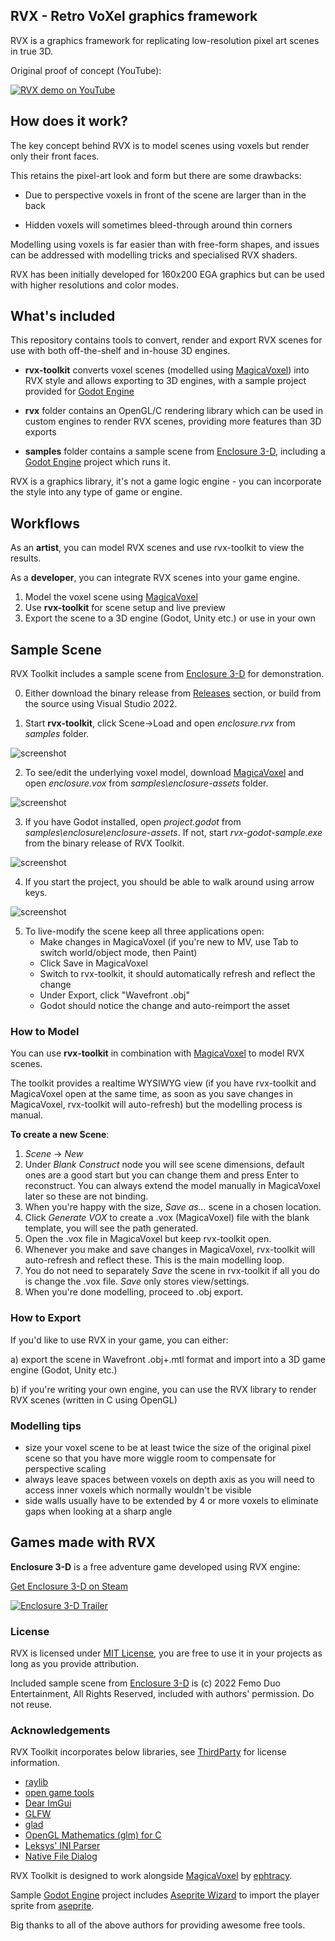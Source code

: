 ## RVX - Retro VoXel graphics framework

RVX is a graphics framework for replicating low-resolution pixel art scenes in true 3D.

Original proof of concept (YouTube):

[![RVX demo on YouTube](https://img.youtube.com/vi/IfJmOQcLgB8/0.jpg)](https://www.youtube.com/watch?v=IfJmOQcLgB8 "RVX Demo")

## How does it work?

The key concept behind RVX is to model scenes using voxels but render only their front faces.

This retains the pixel-art look and form but there are some drawbacks:
* Due to perspective voxels in front of the scene are larger than in the back

* Hidden voxels will sometimes bleed-through around thin corners

Modelling using voxels is far easier than with free-form shapes, and issues can be addressed with modelling tricks and specialised RVX shaders.

RVX has been initially developed for 160x200 EGA graphics but can be used with higher resolutions and color modes.

## What's included

This repository contains tools to convert, render and export RVX scenes for use with both off-the-shelf and in-house 3D engines.

* __rvx-toolkit__ converts voxel scenes (modelled using [MagicaVoxel](https://ephtracy.github.io "MagicaVoxel")) into RVX style
and allows exporting to 3D engines, with a sample project provided for [Godot Engine](https://godotengine.org/ "Godot Engine")

* __rvx__ folder contains an OpenGL/C rendering library which can be used in custom engines to render RVX scenes, providing more features than 3D exports

* __samples__ folder contains a sample scene from [Enclosure 3-D](https://store.steampowered.com/app/2128440/Enclosure_3D/ "Enclosure 3-D"),
including a [Godot Engine](https://godotengine.org/ "Godot Engine") project which runs it.
 
RVX is a graphics library, it's not a game logic engine - you can incorporate the style into any type of game or engine.

## Workflows

As an __artist__, you can model RVX scenes and use rvx-toolkit to view the results.

As a __developer__, you can integrate RVX scenes into your game engine.

1. Model the voxel scene using [MagicaVoxel](https://ephtracy.github.io "MagicaVoxel")
2. Use __rvx-toolkit__ for scene setup and live preview
3. Export the scene to a 3D engine (Godot, Unity etc.) or use in your own

## Sample Scene

RVX Toolkit includes a sample scene from [Enclosure 3-D](https://store.steampowered.com/app/2128440/Enclosure_3D/ "Enclosure 3-D") for demonstration.

0. Either download the binary release from [Releases](https://github.com/mausimus/rvx/releases) section, or build from the source using Visual Studio 2022.

1. Start __rvx-toolkit__, click Scene->Load and open _enclosure.rvx_ from _samples_ folder.

![screenshot](images/screenshot1.png)

2. To see/edit the underlying voxel model, download [MagicaVoxel](https://ephtracy.github.io "MagicaVoxel") and open _enclosure.vox_
from _samples\enclosure-assets_ folder.

![screenshot](images/screenshot2.png)

3. If you have Godot installed, open _project.godot_ from _samples\enclosure\enclosure-assets_. If not, start _rvx-godot-sample.exe_ from
the binary release of RVX Toolkit.

![screenshot](images/screenshot3.png)

4. If you start the project, you should be able to walk around using arrow keys.

![screenshot](images/screenshot4.png)

5. To live-modify the scene keep all three applications open:
   * Make changes in MagicaVoxel (if you're new to MV, use Tab to switch world/object mode, then Paint)
   * Click Save in MagicaVoxel
   * Switch to rvx-toolkit, it should automatically refresh and reflect the change
   * Under Export, click "Wavefront .obj"
   * Godot should notice the change and auto-reimport the asset

### How to Model

You can use __rvx-toolkit__ in combination with [MagicaVoxel](https://ephtracy.github.io/) to model RVX scenes.

The toolkit provides a realtime WYSIWYG view
(if you have rvx-toolkit and MagicaVoxel open at the same time, as soon as you save changes in MagicaVoxel, rvx-toolkit will auto-refresh)
but the modelling process is manual.

__To create a new Scene__:

1. _Scene_ -> _New_
2. Under _Blank Construct_ node you will see scene dimensions, default ones are a good start but you can change them and press Enter to reconstruct. You
can always extend the model manually in MagicaVoxel later so these are not binding.
3. When you're happy with the size, _Save as..._ scene in a chosen location.
4. Click _Generate VOX_ to create a .vox (MagicaVoxel) file with the blank template, you will see the path generated.
5. Open the .vox file in MagicaVoxel but keep rvx-toolkit open.
6. Whenever you make and save changes in MagicaVoxel, rvx-toolkit will auto-refresh and reflect these. This is the main modelling loop.
7. You do not need to separately _Save_ the scene in rvx-toolkit if all you do is change the .vox file. _Save_ only stores view/settings.
8. When you're done modelling, proceed to .obj export.

### How to Export

If you'd like to use RVX in your game, you can either:

a) export the scene in Wavefront .obj+.mtl format and import into a 3D game engine (Godot, Unity etc.)

b) if you're writing your own engine, you can use the RVX library to render RVX scenes (written in C using OpenGL)

### Modelling tips

* size your voxel scene to be at least twice the size of the original pixel scene so that you have more wiggle room to compensate for perspective scaling
* always leave spaces between voxels on depth axis as you will need to access inner voxels which normally wouldn't be visible
* side walls usually have to be extended by 4 or more voxels to eliminate gaps when looking at a sharp angle

## Games made with RVX

__Enclosure 3-D__ is a free adventure game developed using RVX engine:

[Get Enclosure 3-D on Steam](https://store.steampowered.com/app/2128440/Enclosure_3D/ "Enclosure 3-D on Steam")

[![Enclosure 3-D Trailer](https://img.youtube.com/vi/rWgQmUnkmeg/0.jpg)](https://www.youtube.com/watch?v=rWgQmUnkmeg "Enclosure 3-D Trailer")

### License

RVX is licensed under [MIT License](LICENSE), you are free to use it in your projects as long as you provide attribution.

Included sample scene from [Enclosure 3-D](https://store.steampowered.com/app/2128440/Enclosure_3D/)
is (c) 2022 Femo Duo Entertainment, All Rights Reserved, included with authors' permission. Do not reuse.

### Acknowledgements

RVX Toolkit incorporates below libraries, see [ThirdParty](ThirdParty.txt) for license information.

* [raylib](https://github.com/raysan5/raylib)
* [open game tools](https://github.com/jpaver/opengametools)
* [Dear ImGui](https://github.com/ocornut/imgui)
* [GLFW](https://github.com/glfw/glfw)
* [glad](https://github.com/Dav1dde/glad)
* [OpenGL Mathematics (glm) for C](https://github.com/recp/cglm)
* [Leksys' INI Parser](https://github.com/Lek-sys/LeksysINI)
* [Native File Dialog](https://github.com/mlabbe/nativefiledialog)

RVX Toolkit is designed to work alongside [MagicaVoxel](https://ephtracy.github.io/) by [ephtracy](https://twitter.com/ephtracy).

Sample [Godot Engine](https://godotengine.org/) project includes [Aseprite Wizard](https://godotengine.org/asset-library/asset/713)
to import the player sprite from [aseprite](https://www.aseprite.org/).

Big thanks to all of the above authors for providing awesome free tools.
